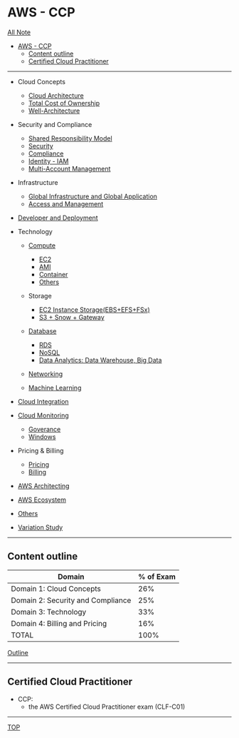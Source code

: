 # AWS - CCP

[All Note](../../../index.md)

- [AWS - CCP](#aws---ccp)
  - [Content outline](#content-outline)
  - [Certified Cloud Practitioner](#certified-cloud-practitioner)

---

- Cloud Concepts

  - [Cloud Architecture](./cloud_architecture/cloud_architecture.md)
  - [Total Cost of Ownership](./tco/tco.md)
  - [Well-Architecture](./well_architecture/well_architecture.md)

- Security and Compliance

  - [Shared Responsibility Model](./shared_responsibility_model/shared_responsibility_model.md)
  - [Security](./security/security.md)
  - [Compliance](./compliance/compliance.md)
  - [Identity - IAM](./identity/identity.md)
  - [Multi-Account Management](./identity/multi_account.md)

- Infrastructure

  - [Global Infrastructure and Global Application](./infrastructure/global_infrastructure.md)
  - [Access and Management](./infrastructure/access.md)

- [Developer and Deployment](./infrastructure/developer.md)
- Technology

  - [Compute](./compute/compute.md)
    - [EC2](./compute/ec2.md)
    - [AMI](./compute/ami.md)
    - [Container](./compute/container.md)
    - [Others](./compute/others.md)
  - Storage
    - [EC2 Instance Storage(EBS+EFS+FSx)](./storage/ec2_storage.md)
    - [S3 + Snow + Gateway](./storage/s3.md)
  - [Database](./database/db.md)

    - [RDS](./database/rds.md)
    - [NoSQL](./database/nosql.md)
    - [Data Analytics: Data Warehouse, Big Data](./database/data_analytics.md)

  - [Networking](./networking/networking.md)

  - [Machine Learning](./ml/ml.md)

- [Cloud Integration](./integration/integration.md)
- [Cloud Monitoring](./monitoring/monitoring.md)

  - [Goverance](./goverance/goverance.md)
  - [Windows](./windows/windows.md)

- Pricing & Billing

  - [Pricing](./billing/pricing.md)
  - [Billing](./billing/billing.md)

- [AWS Architecting](./architect/architect.md)
- [AWS Ecosystem](./eco/eco.md)

- [Others](./others/others.md)

- [Variation Study](./variation_study/variation.md)

---

## Content outline

| Domain                            | % of Exam |
| --------------------------------- | --------- |
| Domain 1: Cloud Concepts          | 26%       |
| Domain 2: Security and Compliance | 25%       |
| Domain 3: Technology              | 33%       |
| Domain 4: Billing and Pricing     | 16%       |
| TOTAL                             | 100%      |

[Outline](./outline.md)

---

## Certified Cloud Practitioner

- CCP:
  - the AWS Certified Cloud Practitioner exam (CLF-C01)

---

[TOP](#aws---ccp)
